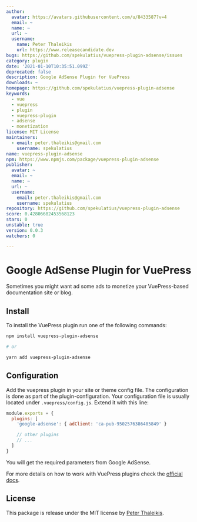 ```yaml
---
author:
  avatar: https://avatars.githubusercontent.com/u/8433587?v=4
  email: ~
  name: ~
  url: ~
  username:
    name: Peter Thaleikis
    url: https://www.releasecandidate.dev
bugs: https://github.com/spekulatius/vuepress-plugin-adsense/issues
category: plugin
date: '2021-01-10T10:35:51.099Z'
deprecated: false
description: Google AdSense Plugin for VuePress
downloads: ~
homepage: https://github.com/spekulatius/vuepress-plugin-adsense
keywords:
  - vue
  - vuepress
  - plugin
  - vuepress-plugin
  - adsense
  - monetization
license: MIT License
maintainers:
  - email: peter.thaleikis@gmail.com
    username: spekulatius
name: vuepress-plugin-adsense
npm: https://www.npmjs.com/package/vuepress-plugin-adsense
publisher:
  avatar: ~
  email: ~
  name: ~
  url: ~
  username:
    email: peter.thaleikis@gmail.com
    username: spekulatius
repository: https://github.com/spekulatius/vuepress-plugin-adsense
score: 0.42806682453568123
stars: 0
unstable: true
version: 0.0.3
watchers: 0

---
```


# Google AdSense Plugin for VuePress

Sometimes you might want ad some ads to monetize your VuePress-based documentation site or blog.


## Install

To install the VuePress plugin run one of the following commands:

```sh
npm install vuepress-plugin-adsense

# or

yarn add vuepress-plugin-adsense
```


## Configuration

Add the vuepress plugin in your site or theme config file. The configuration is done as part of the plugin-configuration. Your configuration file is usually located under `.vuepress/config.js`. Extend it with this line:

```js
module.exports = {
  plugins: [
    'google-adsense': { adClient: 'ca-pub-9502576386405849' }

    // other plugins
    // ...
  ]
}
```

You will get the required parameters from Google AdSense.

For more details on how to work with VuePress plugins check the [official docs](https://vuepress.vuejs.org/plugin/using-a-plugin.html).


## License

This package is release under the MIT license by [Peter Thaleikis](https://releasecandidate.dev/).
